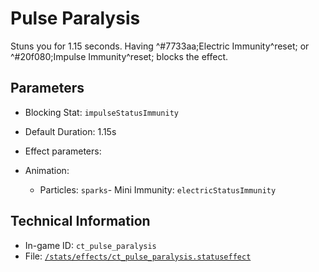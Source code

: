# Pulse Paralysis

Stuns you for 1.15 seconds. Having ^#7733aa;Electric Immunity^reset; or ^#20f080;Impulse Immunity^reset; blocks the effect.

## Parameters

- Blocking Stat: `impulseStatusImmunity`
- Default Duration: 1.15s
- Effect parameters: 

- Animation: 

  - Particles: `sparks`- Mini Immunity: `electricStatusImmunity`

## Technical Information

- In-game ID: `ct_pulse_paralysis`
- File: [`/stats/effects/ct_pulse_paralysis.statuseffect`](https://github.com/Ceterai/Enternia/blob/main/stats/effects/ct_pulse_paralysis.statuseffect)
